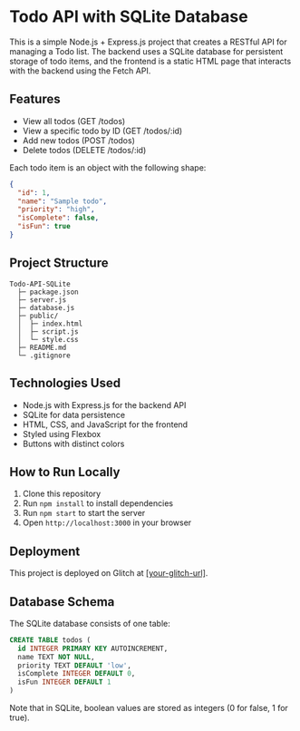 # Todo API with SQLite Database

This is a simple Node.js + Express.js project that creates a RESTful API for managing a Todo list. The backend uses a SQLite database for persistent storage of todo items, and the frontend is a static HTML page that interacts with the backend using the Fetch API.

## Features

* View all todos (GET /todos)
* View a specific todo by ID (GET /todos/:id)
* Add new todos (POST /todos)
* Delete todos (DELETE /todos/:id)

Each todo item is an object with the following shape:

```json
{
  "id": 1,
  "name": "Sample todo",
  "priority": "high",
  "isComplete": false,
  "isFun": true
}
```

## Project Structure

```
Todo-API-SQLite 
  ├─ package.json
  ├─ server.js
  ├─ database.js  
  ├─ public/  
  │  ├─ index.html 
  │  ├─ script.js 
  │  └─ style.css
  ├─ README.md 
  └─ .gitignore 
```

## Technologies Used

* Node.js with Express.js for the backend API
* SQLite for data persistence
* HTML, CSS, and JavaScript for the frontend
* Styled using Flexbox
* Buttons with distinct colors

## How to Run Locally

1. Clone this repository
2. Run `npm install` to install dependencies
3. Run `npm start` to start the server
4. Open `http://localhost:3000` in your browser

## Deployment

This project is deployed on Glitch at [[your-glitch-url]](https://sly-future-flyaway.glitch.me/).

## Database Schema

The SQLite database consists of one table:

```sql
CREATE TABLE todos (
  id INTEGER PRIMARY KEY AUTOINCREMENT,
  name TEXT NOT NULL,
  priority TEXT DEFAULT 'low',
  isComplete INTEGER DEFAULT 0,
  isFun INTEGER DEFAULT 1
)
```

Note that in SQLite, boolean values are stored as integers (0 for false, 1 for true).
